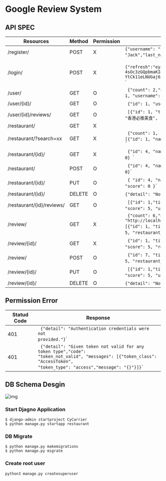 # Google Review System
## API SPEC
|  Resources  | Method  | Permission  | Response  | 
| --------    | -----|  -----| -----| 
| /register/  | POST | X | <code>{"username": "cycarrier","email": "cycarrier@trendmicro.com","first_name": "Jack","last_name": "Wu"}</code>`
| /login/     | POST | X |<code> {"refresh":"eyJhbGciOiJIUzI1NiIsInR5cCI6IkpXVCJ9eyJ0b2tlbl90eXBlIjoicmVmcmVzaCIsImV4cCI6MTcxMDMzMTU1NCwiaWF0IjoxNzEwMjQ1MTU0LCJqdGkiOiJjMDY0MjQ4NTc1MDI0ZTU1ODlmYzBmZjdhMjM4MDhjZiIsInVzZXJfaWQiOjJ.pr6M2pnJ3Jyf_cFSJ5rj2-4sOc3zGQpbmaKIqEQpyoc","access":"eyJhbGciOiJIUzI1NiIsInR5cCI6IkpXVCJ9eyJ0b2tlbl90eXBlIjoiYWNjZXNzIiwiZXhwIjoxNzEwMjQ2MzU0LCJpYXQiOjE3MTAyNDUxNTQsImp0aSI6ImVmNDVhZDFlZmY2ODRmOTA5YTA5MmUyMTJmNDE5NzU5IiwidXNlcl9pZCI6Mn0iHNAFsjlxiKkrSmWoyF5iV2YG-YtCk11eLNUGaj6ZIw"} </code>` |
| /user/      | GET | O | <code> {"count": 2,"next": null,"previous": null,"results": [ {"id": 1, "username": "root", "email": "root@yahoo.com"}.....]} </code>` |
| /user/{id}/ | GET | O | <code> {"id": 1, "username": "root", "email": "root@yahoo.com"} </code>`|
| /user/{id}/reviews/  | GET | O | <code> [{"id": 1, "title": "此味僅天上有", "content": "香港必推美食", "score": 5,"restaurant_id": 1},...] </code>`|
| /restaurant/  | GET | X | | <code> {"count": 1, "next": null,"previous": null, "results": [{"id": 1, "name": "添好運倒閉", "review_count": 4,"score": 4.75}]} <code>`|  
| /restaurant/?search=xx  | GET | X | <code> {"count": 1, "next": null,"previous": null, "results": [{"id": 1, "name": "添好運倒閉", "review_count": 4,"score": 4.75}]} <code>`|  
| /restaurant/{id}/  | GET | X |  <code> {"id": 4, "name": "八里美味雞排", "review_count": 0, "score": 0} </code>`|
| /restaurant/  | POST | O | <code> {"id": 4, "name": "八里鹽酥雞", "review_count": 0, "score": 0}</code>` |
| /restaurant/{id}/  | PUT | O | <code> { "id": 4, "name": "八里美味雞排", "review_count": 0, "score": 0 }</code>` |
| /restaurant/{id}/  | DELETE | O | <code>{"detail": "Not found."} </code>`|
| /restaurant/{id}/reviews/  | GET | O | <code> [{"id": 1,"title": "此味僅天上有", "content": "香港必推美食", "score": 5, "user_id": 1}] </code>`  |
| /review/  | GET | X | <code> {"count": 6,"next": "http://localhost:8000/review/?page=2","previous": null,"results": [{"id": 1, "title": "此味僅天上有", "content": "香港必推美食","score": 5, "restaurant_id": 1, "user_id": 1},....]} </code>` |
| /review/{id}/  | GET | X | <code> {"id": 1, "title": "此味僅天上有", "content": "香港必推美食", "score": 5, "restaurant_id": 1, "user_id": 1} </code>` |
| /review/  | POST | O |<code> {"id": 7, "title": "好好吃", "content": "絕世美味", "score": 5, "restaurant_id": 1, "user_id": 2} </code>` |
| /review/{id}/  | PUT | O | <code> [{"id": 1,"title": "此味僅天上有", "content": "香港必推美食", "score": 5, "user_id": 1}] </code>`  |
| /review/{id}/  | DELETE | O | <code>{"detail": "Not found."} </code>`|

## Permission Error
|  Statud Code  | Response  | 
| --------    | -----|
| 401  | <code> {"detail": "Authentication credentials were not provided."}</code>`|   
| 401  |<code> {"detail": "Given token not valid for any token type","code": "token_not_valid", "messages": [{"token_class": "AccessToken", "token_type": "access","message": "{}"}]}</code>` |

## DB Schema Desgin
![img](https://upload.cc/i1/2024/03/12/1Ubnrg.png)


### Start Djagno Application
```
$ django-admin startproject CyCarrier
$ python manage.py startapp restaurant
```

### DB Migrate
```
$ python manage.py makemigrations
$ python manage.py migrate
```

### Create root user
```
python3 manage.py createsuperuser
```
